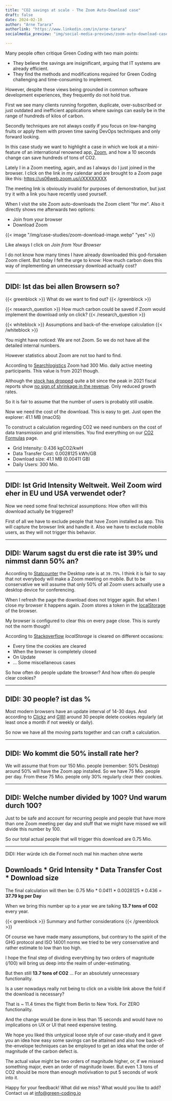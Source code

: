 ```yaml
---
title: "CO2 savings at scale - The Zoom Auto-Download case"
draft: false
date: 2024-02-10
author: "Arne Tarara"
authorlink: "https://www.linkedin.com/in/arne-tarara"
socialmedia_preview: "img/social-media-previews/zoom-auto-download-case-study.webp"

---
```


Many people often critique Green Coding with two main points:

- They believe the savings are insignificant, arguing that IT systems are already efficient.
- They find the methods and modifications required for Green Coding challenging and time-consuming to implement.

However, despite these views being grounded in common software development experiences, they frequently do not hold true.

First we see many clients running forgotten, duplicate, over-subscribed or just outdated and inefficient
applications where savings can easily be in the range of hundreds of kilos of carbon.

Secondly techniques are not always costly if you focus on low-hanging fruits or apply them with proven
time saving DevOps techniques and only forward looking.

In this case study we want to highlight a case in which we look at a mini-feature of an international renowned app, [Zoom](https://zoom.us/), and how a 10 seconds change can save hundreds of tons of CO2.

Lately I in a Zoom meeting, again, and as I always do I just joined in the browser. I click on the link in my calendar and are brought to a Zoom page like this: https://us06web.zoom.us/j/XXXXXXXX

The meeting link is obviously invalid for purposes of demonstration, but just try it with a link you have recently used yourself.

When I visit the site Zoom auto-downloads the Zoom client "for me". Also it directly shows me afterwards two options:

- Join from your browser
- Download Zoom

{{< image "/img/case-studies/zoom-download-image.webp" "yes" >}}

Like always I click on *Join from Your Browser*

I do not know how many times I have already downloaded this god-forsaken Zoom client. But today I felt the urge to know: How much carbon does this way of implementing an unnecessary download actually cost?

-------------------------------------
DIDI: Ist das bei allen Browsern so?
-------------------------------------

{{< greenblock >}}
What do we want to find out?
{{< /greenblock >}}

{{< research_question >}}
    How much carbon could be saved if Zoom would implement the download only on click?
{{< /research_question >}}

{{< whiteblock >}}
Assumptions and back-of-the-envelope calculation
{{< /whiteblock >}}

You might have noticed: We are not Zoom. So we do not have all the detailed internal numbers.

However statistics about Zoom are not too hard to find.

According to [Searchlogistics](https://www.searchlogistics.com/learn/statistics/zoom-user-statistics/) Zoom had 300 Mio. daily active meeting participants. This value is from 2021 though.

Although the [stock has dropped](https://finance.yahoo.com/quote/ZM/) quite a bit since the peak in 2021 fiscal reports show [no sign of shrinkage in the revenue](https://www.statista.com/statistics/1252725/zoom-revenue-worldwide/). Only reduced growth rates.

So it is fair to assume that the number of users is probably still usable.

Now we need the cost of the download. This is easy to get. Just open the explorer: 41.1 MB (macOS)

To construct a calculation regarding CO2 we need numbers on the cost of data transmission and grid intensities. You find everything on our [CO2 Formulas](/co2-formulas) page.

- Grid Intensity: 0.436 kgCO2/kwH
- Data Transfer Cost: 0.0028125 kWh/GB
- Download size: 41.1 MB (0.00411 GB)
- Daily Users: 300 Mio.

-------------------------------------
DIDI: Ist Grid Intensity Weltweit. Weil Zoom wird eher in EU und USA verwendet oder?
-------------------------------------

Now we need some final technical assumptions: How often will this download actually be triggered?

First of all we have to exclude people that have Zoom installed as app. This will capture the browser link and handle it. Also we have to exclude mobile users, as they will not trigger this behavior.

-------------------------------------
DIDI: Warum sagst du erst die rate ist 39% und nimmst dann 50% an?
-------------------------------------

According to [Statcounter](https://gs.statcounter.com/platform-market-share/desktop-mobile-tablet) the Desktop rate is at `39.75%`. I think it is fair to say that not everybody will make a Zoom meeting on mobile. But to be conservative we will assume that only 50% of all Zoom users actually use a desktop device for conferencing.

When I refresh the page the download does not trigger again. But when I close *my* browser it happens again. Zoom stores a token in the [localStorage](https://developer.mozilla.org/en-US/docs/Web/API/Window/localStorage) of the browser.

My browser is configured to clear this on every page close. This is surely not the norm though!

According to [Stackoverflow](https://stackoverflow.com/questions/8537112/when-is-localstorage-cleared) *localStorage* is cleared on different occasions:
- Every time the cookies are cleared
- When the browser is completely closed
- On Update
- ... Some miscellaneous cases

So how often do people update the browser? And how often do people clear cookies?

-------------------------------------
DIDI: 30 people? ist das %
-------------------------------------


Most modern browsers have an update interval of 14-30 days. And according to [Clickz](https://www.clickz.com/study-consumers-delete-cookies-at-surprising-rate/84350/) and [GWI](https://blog.gwi.com/chart-of-the-day/1-in-3-are-regularly-deleting-cookies/) around 30 people delete cookies regularly (at least once a month if not weekly or daily).

So now we have all the moving parts together and can craft a calculation.

-------------------------------------
DIDI: Wo kommt die 50% install rate her?
-------------------------------------


We will assume that from our 150 Mio. people (remember: 50% Desktop) around 50% will have the Zoom app installed. So we have 75 Mio. people per day.
From these 75 Mio. people only 30% regularly clear their cookies.

-------------------------------------
DIDI: Welche number divided by 100? Und warum durch 100?
-------------------------------------


Just to be safe and account for recurring people and people that have more than one Zoom meeting per day and stuff that we might have missed we will divide this number by 100.

So our total actual people that will trigger this download are 0.75 Mio.

-------------------------------------
DIDI: Hier würde ich die Formel noch mal hin machen ohne werte

Downloads * Grid Intensity * Data Transfer Cost *  Download size
-------------------------------------


The final calculation will then be: 0.75 Mio * 0.0411 * 0.0028125 * 0.436 = **37.79 kg per Day**

When we bring this number up to a year we are talking **13.7 tons of CO2** every year.




{{< greenblock >}}
Summary and further considerations
{{< /greenblock >}}

Of course we have made many assumptions, but contrary to the spirit of the GHG protocol and ISO 14001 norms we tried to be very conservative and rather estimate to low than too high.

I hope the final step of dividing everything by two orders of magnitude (/100) will bring us deep into the realm of under-estimating.

But then still **13.7 tons of CO2** ... For an absolutely unnecessary functionality.

Is a user nowadays really not being to click on a visible link above the fold if the download is necessary?

That is ~ 11.4 times the flight from Berlin to New York. For ZERO functionality.

And the change would be done in less than 15 seconds and would have no implications on UX or UI that need expensive testing.


We hope you liked this untypical loose style of our case-study and it gave you an idea how easy some savings can be attained and also how back-of-the-envelope techniques can be employed to get an idea what the order of magnitude of the carbon defect is.

The actual value might be two orders of magnitude higher, or, if we missed something major, even an order of magnitude lower. But even 1.3 tons of CO2 should be more than enough motivivation to put 5 seconds of work into it.

Happy for your feedback! What did we miss? What would you like to add? Contact us at [info@green-coding.io](mailto:info@green-coding.io)
